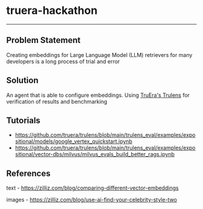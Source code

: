 # truera-hackathon

---

## Problem Statement

Creating embeddings for Large Language Model (LLM) retrievers for many developers is a long process of trial and error

## Solution

An agent that is able to configure embeddings. Using [TruEra's Trulens]("https://github.com/truera/trulens") for verification of results and benchmarking

## Tutorials

- https://github.com/truera/trulens/blob/main/trulens_eval/examples/expositional/models/google_vertex_quickstart.ipynb
- https://github.com/truera/trulens/blob/main/trulens_eval/examples/expositional/vector-dbs/milvus/milvus_evals_build_better_rags.ipynb

## References



text - https://zilliz.com/blog/comparing-different-vector-embeddings

images - https://zilliz.com/blog/use-ai-find-your-celebrity-style-two

<!-- ## Ideas
### Open Sourced LLM Agents
#### Problem Statement
- Closed sourced LLMs are higher quality, but
  - the data is not private
  - Behavior or models change
#### Solution
- using an agent the help produce better results of open sourced LLM agents -->







